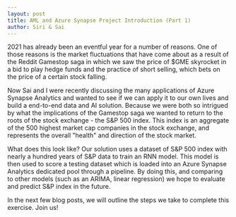 ```yaml
---
layout: post
title: AML and Azure Synapse Project Introduction (Part 1)
author: Siri & Sai
---
```


2021 has already been an eventful year for a number of reasons. One of those reasons is the market fluctuations that have come about as a result of the Reddit Gamestop saga in which we saw the price of $GME skyrocket in a bid to play hedge funds and the practice of short selling, which bets on the price of a certain stock falling. 

Now Sai and I were recently discussing the many applications of Azure Synapse Analytics and wanted to see if we can apply it to our own lives and build a end-to-end data and AI solution. Because we were both so intrigued by what the implications of the Gamestop saga we wanted to return to the roots of the stock exchange - the S&P 500 index. This index is an aggregate of the 500 highest market cap companies in the stock exchange, and represents the overall "health" and direction of the stock market. 

What does this look like? Our solution uses a dataset of S&P 500 index with nearly a hundred years of S&P data to train an RNN model. This model is then used to score a testing dataset which is loaded into an Azure Synapse Analytics dedicated pool through a pipeline. By doing this, and comparing to other models (such as an ARIMA, linear regression) we hope to evaluate and predict S&P index in the future. 

In the next few blog posts, we will outline the steps we take to complete this exercise. Join us! 
